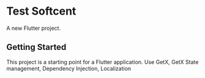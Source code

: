 # Test Softcent

A new Flutter project.

## Getting Started

This project is a starting point for a Flutter application.
Use GetX, GetX State management, Dependency Injection, Localization
